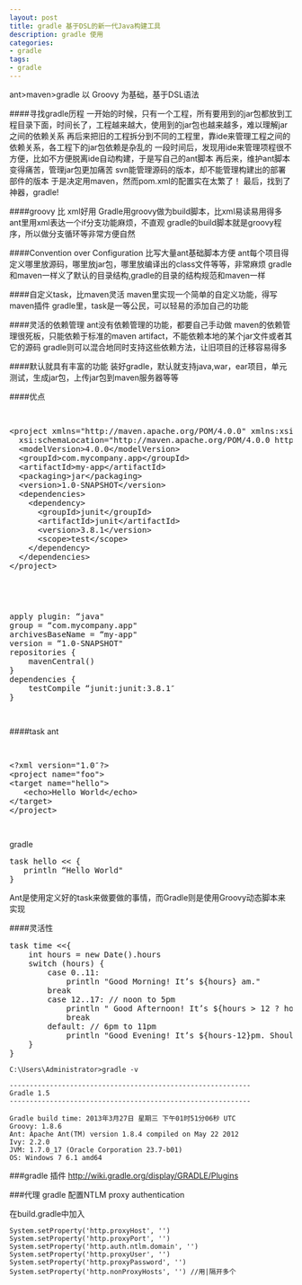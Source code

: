 ```yaml
---
layout: post
title: gradle 基于DSL的新一代Java构建工具
description: gradle 使用
categories:
- gradle
tags:
- gradle
---
```

ant>maven>gradle
以 Groovy 为基础，基于DSL语法

####寻找gradle历程
一开始的时候，只有一个工程，所有要用到的jar包都放到工程目录下面，时间长了，工程越来越大，使用到的jar包也越来越多，难以理解jar之间的依赖关系
再后来把旧的工程拆分到不同的工程里，靠ide来管理工程之间的依赖关系，各工程下的jar包依赖是杂乱的
一段时间后，发现用ide来管理项程很不方便，比如不方便脱离ide自动构建，于是写自己的ant脚本
再后来，维护ant脚本变得痛苦，管理jar包更加痛苦
svn能管理源码的版本，却不能管理构建出的部署部件的版本
于是决定用maven，然而pom.xml的配置实在太繁了！
最后，找到了神器，gradle!

####groovy 比 xml好用
Gradle用groovy做为build脚本，比xml易读易用得多
ant里用xml表达一个if分支功能麻烦，不直观
gradle的build脚本就是groovy程序，所以做分支循环等非常方便自然

####Convention over Configuration 比写大量ant基础脚本方便
ant每个项目得定义哪里放源码，哪里放jar包，哪里放编译出的class文件等等，非常麻烦
gradle和maven一样义了默认的目录结构,gradle的目录的结构规范和maven一样

####自定义task，比maven灵活
maven里实现一个简单的自定义功能，得写maven插件
gradle里，task是一等公民，可以轻易的添加自己的功能

####灵活的依赖管理
ant没有依赖管理的功能，都要自己手动做
maven的依赖管理很死板，只能依赖于标准的maven artifact，不能依赖本地的某个jar文件或者其它的源码
gradle则可以混合地同时支持这些依赖方法，让旧项目的迁移容易得多

####默认就具有丰富的功能
装好gradle，默认就支持java,war，ear项目，单元测试，生成jar包，上传jar包到maven服务器等等

####优点
<pre class="prettyprint"><xmp>
<project xmlns="http://maven.apache.org/POM/4.0.0" xmlns:xsi="http://www.w3.org/2001/XMLSchema-instance"
  xsi:schemaLocation="http://maven.apache.org/POM/4.0.0 http://maven.apache.org/maven-v4_0_0.xsd">
  <modelVersion>4.0.0</modelVersion>
  <groupId>com.mycompany.app</groupId>
  <artifactId>my-app</artifactId>
  <packaging>jar</packaging>
  <version>1.0-SNAPSHOT</version>
  <dependencies>
    <dependency>
      <groupId>junit</groupId>
      <artifactId>junit</artifactId>
      <version>3.8.1</version>
      <scope>test</scope>
    </dependency>
  </dependencies>
</project></xmp>
</pre>

<pre class="prettyprint"><xmp>
apply plugin: “java"
group = “com.mycompany.app"
archivesBaseName = “my-app"
version = “1.0-SNAPSHOT"
repositories {
	mavenCentral()
}
dependencies {
	testCompile “junit:junit:3.8.1″
}</xmp>
</pre>

####task
ant

<pre class="prettyprint"><xmp>
<?xml version="1.0″?>
<project name="foo">
<target name="hello">
   <echo>Hello World</echo>
</target>
</project></xmp>
</pre>

gradle

<pre class="prettyprint">
task hello << {
   println “Hello World"
}
</pre>
Ant是使用定义好的task来做要做的事情，而Gradle则是使用Groovy动态脚本来实现

####灵活性
<pre class="prettyprint">
task time <<{
	int hours = new Date().hours
	switch (hours) {
		case 0..11:
			println "Good Morning! It’s ${hours} am."
		break
		case 12..17: // noon to 5pm
			println " Good Afternoon! It’s ${hours > 12 ? hours -12 : hours} pm."
			break
		default: // 6pm to 11pm
			println "Good Evening! It’s ${hours-12}pm. Shouldn’t you be going home?"
	}
}
</pre>
	C:\Users\Administrator>gradle -v

	------------------------------------------------------------
	Gradle 1.5
	------------------------------------------------------------

	Gradle build time: 2013年3月27日 星期三 下午01时51分06秒 UTC
	Groovy: 1.8.6
	Ant: Apache Ant(TM) version 1.8.4 compiled on May 22 2012
	Ivy: 2.2.0
	JVM: 1.7.0_17 (Oracle Corporation 23.7-b01)
	OS: Windows 7 6.1 amd64
 


###gradle 插件
http://wiki.gradle.org/display/GRADLE/Plugins

###代理
gradle 配置NTLM proxy authentication

在build.gradle中加入

	System.setProperty('http.proxyHost', '') 
	System.setProperty('http.proxyPort', '')
	System.setProperty('http.auth.ntlm.domain', '')
	System.setProperty('http.proxyUser', '') 
	System.setProperty('http.proxyPassword', '') 
	System.setProperty('http.nonProxyHosts', '') //用|隔开多个